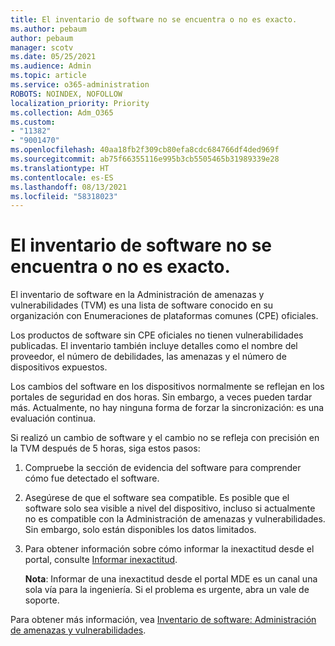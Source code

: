 ```yaml
---
title: El inventario de software no se encuentra o no es exacto.
ms.author: pebaum
author: pebaum
manager: scotv
ms.date: 05/25/2021
ms.audience: Admin
ms.topic: article
ms.service: o365-administration
ROBOTS: NOINDEX, NOFOLLOW
localization_priority: Priority
ms.collection: Adm_O365
ms.custom:
- "11382"
- "9001470"
ms.openlocfilehash: 40aa18fb2f309cb80efa8cdc684766df4ded969f
ms.sourcegitcommit: ab75f66355116e995b3cb5505465b31989339e28
ms.translationtype: HT
ms.contentlocale: es-ES
ms.lasthandoff: 08/13/2021
ms.locfileid: "58318023"
---
```

# <a name="software-inventory-is-missing-or-inaccurate"></a>El inventario de software no se encuentra o no es exacto.

El inventario de software en la Administración de amenazas y vulnerabilidades (TVM) es una lista de software conocido en su organización con Enumeraciones de plataformas comunes (CPE) oficiales.

Los productos de software sin CPE oficiales no tienen vulnerabilidades publicadas. El inventario también incluye detalles como el nombre del proveedor, el número de debilidades, las amenazas y el número de dispositivos expuestos.

Los cambios del software en los dispositivos normalmente se reflejan en los portales de seguridad en dos horas. Sin embargo, a veces pueden tardar más. Actualmente, no hay ninguna forma de forzar la sincronización: es una evaluación continua.

Si realizó un cambio de software y el cambio no se refleja con precisión en la TVM después de 5 horas, siga estos pasos:

1. Compruebe la sección de evidencia del software para comprender cómo fue detectado el software.
1. Asegúrese de que el software sea compatible. Es posible que el software solo sea visible a nivel del dispositivo, incluso si actualmente no es compatible con la Administración de amenazas y vulnerabilidades. Sin embargo, solo están disponibles los datos limitados.
1. Para obtener información sobre cómo informar la inexactitud desde el portal, consulte [Informar inexactitud](https://docs.microsoft.com/microsoft-365/security/defender-endpoint/tvm-software-inventory?view=o365-worldwide#report-inaccuracy).
   
    **Nota**: Informar de una inexactitud desde el portal MDE es un canal una sola vía para la ingeniería. Si el problema es urgente, abra un vale de soporte.

Para obtener más información, vea [Inventario de software: Administración de amenazas y vulnerabilidades](https://docs.microsoft.com/microsoft-365/security/defender-endpoint/tvm-software-inventory).